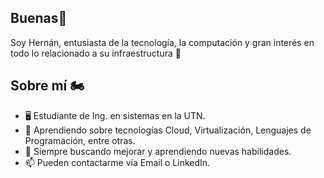 ## Buenas👋

Soy Hernán, entusiasta de la tecnología, la computación y gran interés en todo lo relacionado a su infraestructura 📡

## Sobre mí 🏍️

- 🖥️ Estudiante de Ing. en sistemas en la UTN.
- 🌱 Aprendiendo sobre tecnologías Cloud, Virtualización, Lenguajes de Programación, entre otras.
- 🤔 Siempre buscando mejorar y aprendiendo nuevas habilidades.
- 📫 Pueden contactarme vía Email o LinkedIn.
